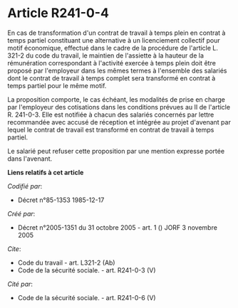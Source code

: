 # Article R241-0-4

En cas de transformation d'un contrat de travail à temps plein en contrat à temps partiel constituant une alternative à un
licenciement collectif pour motif économique, effectué dans le cadre de la procédure de l'article L. 321-2 du code du
travail, le maintien de l'assiette à la hauteur de la rémunération correspondant à l'activité exercée à temps plein doit être
proposé par l'employeur dans les mêmes termes à l'ensemble des salariés dont le contrat de travail à temps complet sera
transformé en contrat à temps partiel pour le même motif. 

La proposition comporte, le cas échéant, les modalités de prise en charge par l'employeur des cotisations dans les conditions
prévues au II de l'article R. 241-0-3. Elle est notifiée à chacun des salariés concernés par lettre recommandée avec accusé
de réception et intégrée au projet d'avenant par lequel le contrat de travail est transformé en contrat de travail à temps
partiel. 

Le salarié peut refuser cette proposition par une mention expresse portée dans l'avenant.

**Liens relatifs à cet article**

_Codifié par_:

  - Décret n°85-1353 1985-12-17

_Créé par_:

  - Décret n°2005-1351 du 31 octobre 2005 - art. 1 () JORF 3 novembre 2005

_Cite_:

  - Code du travail - art. L321-2 (Ab)
  - Code de la sécurité sociale. - art. R241-0-3 (V)

_Cité par_:

  - Code de la sécurité sociale. - art. R241-0-6 (V)
